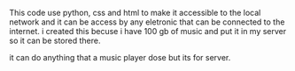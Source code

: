 This code use python, css and html to make it accessible to the local network and it can be access by any eletronic that can be connected to the internet.
i created this becuse i have 100 gb of music and put it in my server so it can be stored there.

it can do anything that a music player dose but its for server.
